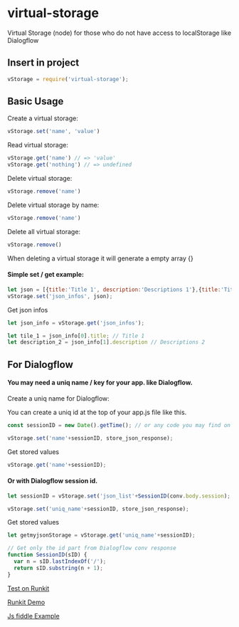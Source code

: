 # virtual-storage
Virtual Storage (node) for those who do not have access to localStorage like Dialogflow

## Insert in project

```javascript
vStorage = require('virtual-storage');
```

## Basic Usage

Create a virtual storage:

```javascript
vStorage.set('name', 'value')
```

Read virtual storage:

```javascript
vStorage.get('name') // => 'value'
vStorage.get('nothing') // => undefined
```

Delete virtual storage:

```javascript
vStorage.remove('name')
```

Delete virtual storage by name:

```javascript
vStorage.remove('name')
```

Delete all virtual storage:

```javascript
vStorage.remove()
```

When deleting a virtual storage it will generate a empty array {}

#### Simple set / get example:

```javascript
let json = [{title:'Title 1', description:'Descriptions 1'},{title:'Title 2', description:'Descriptions 2'}];
vStorage.set('json_infos', json);
```
Get json infos
```javascript
let json_info = vStorage.get('json_infos');

let tile_1 = json_info[0].title; // Title 1
let description_2 = json_info[1].description // Descriptions 2
```

## For Dialogflow

#### You may need a uniq name / key for your app. like Dialogflow.


Create a uniq name for Dialogflow:

You can create a uniq id at the top of your app.js file like this.

```javascript
const sessionID = new Date().getTime(); // or any code you may find on the web
```

```javascript
vStorage.set('name'+sessionID, store_json_response);
```
Get stored values
```javascript
vStorage.get('name'+sessionID);
```

#### Or with Dialogflow session id.

```javascript
let sessionID = vStorage.set('json_list'+SessionID(conv.body.session);
```

```javascript
vStorage.set('uniq_name'+sessionID, store_json_response);
```

Get stored values
```javascript
let getmyjsonStorage = vStorage.get('uniq_name'+sessionID);
```

```javascript
// Get only the id part from Dialogflow conv response
function SessionID(sID) {
  var n = sID.lastIndexOf('/');
  return sID.substring(n + 1);
}
```

[Test on Runkit](https://runkit.com/onigetoc/5e43f1d10888310014d63d5d)

[Runkit Demo](https://runkit.com/onigetoc/virtual-storage-by-gc)

[Js fiddle Example](https://jsfiddle.net/onigetoc/jzbuve15/)
